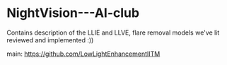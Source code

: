 # NightVision---AI-club
Contains description of the LLIE and LLVE, flare removal models we've lit reviewed and implemented :))


main: https://github.com/LowLightEnhancementIITM
